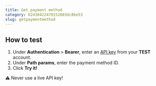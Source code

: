 ```yaml
---
title: Get payment method
category: 62430422470152003dc86e53
slug: getpaymentmethod
---
```


## How to test

1. Under **Authentication** > **Bearer**, enter an [API key](/sites#site-id-api-key-and-security-code) from your **TEST** account.
2. Under **Path params**, enter the payment method ID.
2. Click **Try it!**

:warning: Never use a live API key!